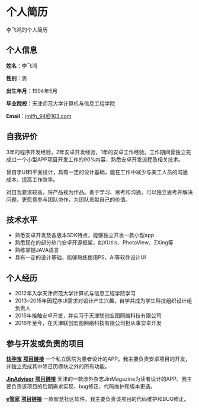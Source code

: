 # 个人简历
李飞鸿的个人简历

## 个人信息
**姓名**：李飞鸿  

**性别**：男  

**出生年月**：1994年5月  

**毕业院校**：天津师范大学计算机与信息工程学院  

**Email**：jmlfh_94@163.com  

## 自我评价
3年的程序开发经验，2年安卓开发经验，1年的安卓工作经验。工作期间曾独立完成过一个小型APP项目开发工作的90%内容，熟悉安卓开发流程及相关技术。

曾自学UI和平面设计，具有一定的设计基础，能在工作中减少与美工人员的沟通成本，提高工作效率。

对自我要求较高，将产品视为作品。善于学习、思考和沟通，可以独立思考并解决问题，更愿意参与团队协作，为团队贡献自己的价值。

## 技术水平
* 熟悉安卓开发及各版本SDK特点，能够独立开发一款小型app
* 熟悉现在的部分热门安卓开源框架，如XUtils、PhotoView、ZXing等
* 熟练掌握JAVA语言
* 具有一定的设计基础，能够熟练使用PS、AI等软件设计UI

## 个人经历
* 2012年入学天津师范大学计算机与信息工程学院学习
* 2013~2015年因程序UI需求对设计产生兴趣，自学并成为学生科技组织设计组负责人
* 2015年接触安卓开发，并实习于天津联创宏图网络科技有限公司
* 2016年至今，在天津联创宏图网络科技有限公司担从事安卓开发

## 参与开发或负责的项目
[**快孕宝**](http://sj.qq.com/myapp/detail.htm?apkName=com.kyb.www)
[**项目链接**](http://sj.qq.com/myapp/detail.htm?apkName=com.kyb.www)
一个私立医院为患者设计的APP。我主要负责安卓项目的开发，并独立完成其中除日历模块之外的所有功能。

[**JinAdvisor**](http://sj.qq.com/myapp/detail.htm?apkName=com.jinmacazine.www)
[**项目链接**](http://sj.qq.com/myapp/detail.htm?apkName=com.jinmacazine.www)
天津的一款涉外杂志JinMagazine为读者设计的APP。我主要负责该项目的后期需求实现、bug修正、代码维护和版本更迭。

[**e管家**](http://sj.qq.com/myapp/detail.htm?apkName=com.fan.wuye)
[**项目链接**](http://sj.qq.com/myapp/detail.htm?apkName=com.fan.wuye)
一款智慧社区软件。我主要负责该项目的代码维护和BUG修正。
